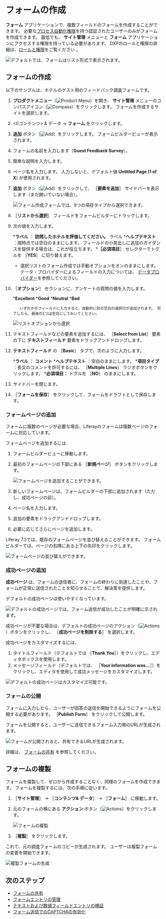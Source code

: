 # フォームの作成

**フォーム** アプリケーションで、複数フィールドのフォームを作成することができます。 必要な[プロセス自動化権限](./forms-permissions-reference.md)を持つ認証されたユーザーのみがフォームを作成できます。 最低でも、 **サイト管理** メニューと **フォーム** アプリケーションにアクセスする権限を持っている必要があります。 DXPのロールと権限の詳細は、[ロールと権限](../../../users-and-permissions/roles-and-permissions/understanding-roles-and-permissions.md)をご覧ください 。

![デフォルトでは、フォームはリスト形式で表示されます。](./creating-forms/images/01.png)

<a name="building-a-form" />

## フォームの作成

以下のサンプルは、ホテルのゲスト用のフィードバック調査フォームです。

1. **プロダクトメニュー**（![Product Menu](../../../images/icon-product-menu.png)）を開き、 **サイト管理** メニューのコンパスアイコン（![Compass](../../../images/icon-compass.png)）をクリックします。 フォームを作成するサイトを選択します。
1. <0コンテンツ> & データ</em> &rarr; **フォーム** をクリックします。
1. **追加** ボタン（![Add](../../../images/icon-add.png)）をクリックします。 フォームビルダービューが表示されます。
1. フォームの名前を入力します（**Guest Feedback Survey**）。
1. 簡単な説明を入力します。
1. ページ名を入力します。 入力しないと、デフォルト値 **Untitled Page (1 of X**) が使用されます。
1. **追加** ボタン（![Add](../../../images/icon-add.png)）をクリックして、 ［**要素を追加**］ サイドバーを表示します（まだ開いていない場合）。

    ![フォーム作成フォームでは、9つの項目タイプから選択できます。](./creating-forms/images/02.png)

1. ［**リストから選択**］ フィールドをフォームビルダーにドラッグします。
1. 次の値を入力します。

    ***ラベル** ： **訪問したホテルを評価してください。** ラベル
    ***ヘルプテキスト** ：現時点では空白のままにします。 フィールドの小見出しに追加のガイダンスを提供する場合は、これが役立ちます。
    ***［必須項目**］ セレクターでトグルを ［**YES**］ に切り替えます。
    * 選択リストのフォーム作成では手動オプションをオンのままにします。 データ・プロバイダーによるフィールドの入力については、 [データプロバイダー](../data-providers/using-the-rest-data-provider-to-populate-form-options.md)を参照してください。

1. ［**オプション**］ セクションに、アンケートの質問の値を入力します。

    ***Excellent**
    ***Good**
    ***Neutral**
    ***Bad**

    ```{note}
       いずれかのフィールドに入力すると、自動的に別の空白の選択行が追加されます。 完了したら、最後の1つは空白にしておいてください。
    ```

    ![リストオプションから選択](./creating-forms/images/03.png)

1. テキストフィールドなどの要素を追加するには、 ［**Select from List**］ 要素の下に **テキストフィールド** 要素をドラッグアンドドロップします。
1. **テキストフィールド** の ［**Basic**］ タブで、次のように入力します。

    ***ラベル** ： **コメント**
    ***ヘルプテキスト** ：空白のままにします。
    ***項目タイプ** ：長文のコメントを許可するには、 ［**Multiple Lines**］ ラジオボタンをクリックします。
    ***必須項目：** トグルを ［**NO**］ のままにします。

1. サイドバーを閉じます。
1. ［**フォームを保存**］ をクリックして、フォームをドラフトとして保存します。

### フォームページの追加

フォームに複数のページが必要な場合、Liferayのフォームは複数ページのフォームに対応しています。

フォームページを追加するには

1. フォームビルダービューに移動します。
1. 最初のフォームページの下部にある ［**新規ページ**］ ボタンをクリックします。

    ![フォームページを追加することができます。](./creating-forms/images/06.png)

1. 新しいフォームページは、フォームビルダーの下部に追加されます（ただし、成功ページの前）。
1. ページ名を入力します。
1. 追加の要素をドラッグアンドドロップします。
1. 必要に応じてさらにページを追加します。

Liferay 7.3では、既存のフォームページを並び替えることができます。 フォームビルダーでは、ページの右隅にある上下の矢印をクリックします。

![フォームページの並び替えができます。](./creating-forms/images/13.png)

### 成功ページの追加

**成功ページ** は、フォームの送信者に、フォームの終わりに到達したことや、フォームが正常に送信されたことを知らせることで、解決策を提供します。

デフォルトの成功ページは使いやすくなっています。

![デフォルトの成功ページでは、フォーム送信が成功したことが明確に示されます。](./creating-forms/images/08.png)

成功ページが不要な場合は、デフォルトの成功ページのアクション（![Actions](../../../images/icon-actions.png)）ボタンをクリックし、 ［**成功ページを削除する**］ を選択します。

成功ページをカスタマイズするには、

1. タイトルフィールド（デフォルトでは ［**Thank You**］）をクリックし、エディタボックスを使用します。
1. メッセージフィールド（デフォルトでは、 ［**Your information was...**］）をクリックし、エディタを使用して成功メッセージをカスタマイズします。

![デフォルトの成功ページはカスタマイズ可能です。](./creating-forms/images/12.png)

### フォームの公開

フォームに入力したら、ユーザーが回答の送信を開始できるようにフォームを公開する必要があります。 ［**Publish Form**］ をクリックして公開します。

フォームを公開すると、ユーザーに送信できるフォーム入力用のURLが生成されます。

![フォームが公開されると、共有できるURLが生成されます。](creating-forms/images/11.png)

詳細は、 [フォームの共有](../sharing-forms-and-managing-submissions/sharing-forms.md) を参照してください。

<a name="duplicating-a-form" />

## フォームの複製

フォームを複製して、ゼロから作成することなく、同様のフォームを作成できます。 フォームを複製するには、次の手順に従います。

1. ［**サイト管理**］ &rarr; ［**コンテンツ& データ**］ &rarr; ［**フォーム**］ に移動します。
1. 元のフォームの横にある **アクション** ボタン（![Actions](../../../images/icon-actions.png)）をクリックします。

    ![フォームの複製](./creating-forms/images/10.png)

1. ［**複製**］ をクリックします。

これで、元の調査フォームのコピーが生成されます。 ユーザーは複製フォームの変更を開始できます。

![複製フォームの生成](./creating-forms/images/05.png)

<a name="whats-next" />

## 次のステップ

* [フォームの共有](../sharing-forms-and-managing-submissions/sharing-forms.md)
* [フォームエントリの管理](../sharing-forms-and-managing-submissions/managing-form-entries.md)
* [テキストおよび数値フィールドエントリの検証](./validating-text-and-numeric-field-entries.md)
* [フォーム送信でのCAPTCHAの有効化](../sharing-forms-and-managing-submissions/enabling-captcha-on-form-submissions.md)
